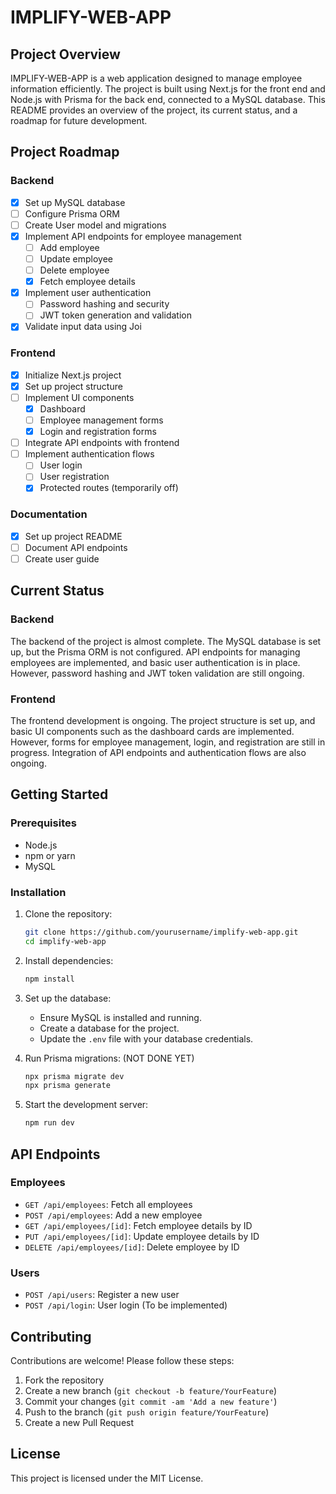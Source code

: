 # IMPLIFY-WEB-APP

## Project Overview

IMPLIFY-WEB-APP is a web application designed to manage employee information efficiently. The project is built using Next.js for the front end and Node.js with Prisma for the back end, connected to a MySQL database. This README provides an overview of the project, its current status, and a roadmap for future development.

## Project Roadmap

### Backend
- [x] Set up MySQL database
- [ ] Configure Prisma ORM
- [ ] Create User model and migrations
- [x] Implement API endpoints for employee management
  - [ ] Add employee
  - [ ] Update employee
  - [ ] Delete employee
  - [x] Fetch employee details
- [x] Implement user authentication
  - [ ] Password hashing and security
  - [ ] JWT token generation and validation
- [x] Validate input data using Joi

### Frontend
- [x] Initialize Next.js project
- [x] Set up project structure
- [ ] Implement UI components
  - [x] Dashboard
  - [ ] Employee management forms
  - [x] Login and registration forms
- [ ] Integrate API endpoints with frontend
- [ ] Implement authentication flows
  - [ ] User login
  - [ ] User registration
  - [x] Protected routes (temporarily off)

### Documentation
- [x] Set up project README
- [ ] Document API endpoints
- [ ] Create user guide

## Current Status

### Backend
The backend of the project is almost complete. The MySQL database is set up, but the Prisma ORM is not configured. API endpoints for managing employees are implemented, and basic user authentication is in place. However, password hashing and JWT token validation are still ongoing.

### Frontend
The frontend development is ongoing. The project structure is set up, and basic UI components such as the dashboard cards are implemented. However, forms for employee management, login, and registration are still in progress. Integration of API endpoints and authentication flows are also ongoing.

## Getting Started

### Prerequisites

- Node.js
- npm or yarn
- MySQL

### Installation

1. Clone the repository:
    ```bash
    git clone https://github.com/yourusername/implify-web-app.git
    cd implify-web-app
    ```

2. Install dependencies:
    ```bash
    npm install
    ```

3. Set up the database:
    - Ensure MySQL is installed and running.
    - Create a database for the project.
    - Update the `.env` file with your database credentials.

4. Run Prisma migrations: (NOT DONE YET)
    ```bash
    npx prisma migrate dev
    npx prisma generate
    ```

5. Start the development server:
    ```bash
    npm run dev
    ```

## API Endpoints

### Employees
- `GET /api/employees`: Fetch all employees
- `POST /api/employees`: Add a new employee
- `GET /api/employees/[id]`: Fetch employee details by ID
- `PUT /api/employees/[id]`: Update employee details by ID
- `DELETE /api/employees/[id]`: Delete employee by ID

### Users
- `POST /api/users`: Register a new user
- `POST /api/login`: User login (To be implemented)

## Contributing

Contributions are welcome! Please follow these steps:
1. Fork the repository
2. Create a new branch (`git checkout -b feature/YourFeature`)
3. Commit your changes (`git commit -am 'Add a new feature'`)
4. Push to the branch (`git push origin feature/YourFeature`)
5. Create a new Pull Request

## License

This project is licensed under the MIT License.
